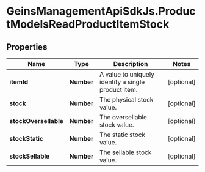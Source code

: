 # GeinsManagementApiSdkJs.ProductModelsReadProductItemStock

## Properties

Name | Type | Description | Notes
------------ | ------------- | ------------- | -------------
**itemId** | **Number** | A value to uniquely identity a single product item. | [optional] 
**stock** | **Number** | The physical stock value. | [optional] 
**stockOversellable** | **Number** | The oversellable stock value. | [optional] 
**stockStatic** | **Number** | The static stock value. | [optional] 
**stockSellable** | **Number** | The sellable stock value. | [optional] 



